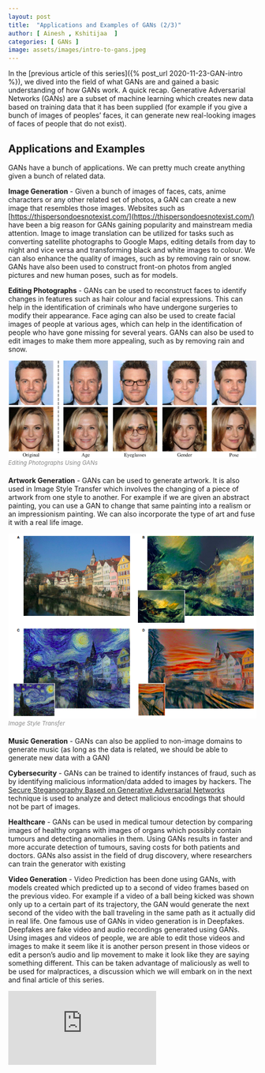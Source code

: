 ```yaml
---
layout: post
title:  "Applications and Examples of GANs (2/3)"
author: [ Ainesh , Kshitijaa  ]
categories: [ GANs ]
image: assets/images/intro-to-gans.jpeg
---
```


In the [previous article of this series]({% post_url 2020-11-23-GAN-intro %}), we dived into the field of what GANs are and gained a basic understanding of how GANs work. A quick recap. Generative Adversarial Networks (GANs) are a subset of machine learning which creates new data based on training data that it has been supplied (for example if you give a bunch of images of peoples’ faces, it can generate new real-looking images of faces of people that do not exist).

## Applications and Examples

GANs have a bunch of applications. We can pretty much create anything given a bunch of related data.

**Image Generation** - Given a bunch of images of faces, cats, anime characters or any other related set of photos, a GAN can create a new image that resembles those images. Websites such as [https://thispersondoesnotexist.com/](https://thispersondoesnotexist.com/) have been a big reason for GANs gaining popularity and mainstream media attention. Image to image translation can be utilized for tasks such as converting satellite photographs to Google Maps, editing details from day to night and vice versa and transforming black and white images to colour. We can also enhance the quality of images, such as by removing rain or snow. GANs have also been used to construct front-on photos from angled pictures and new human poses, such as for models.

**Editing Photographs** - GANs can be used to reconstruct faces to identify changes in features such as hair colour and facial expressions. This can help in the identification of criminals who have undergone surgeries to modify their appearance. Face aging can also be used to create facial images of people at various ages, which can help in the identification of people who have gone missing for several years. GANs can also be used to edit images to make them more appealing, such as by removing rain and snow.

![](../assets/images/applications-of-gans-2.png)
<span style="color: #888"><sup><i>Editing Photographs Using GANs</i></sup></span>

**Artwork Generation** - GANs can be used to generate artwork. It is also used in Image Style Transfer which involves the changing of a piece of artwork from one style to another. For example if we are given an abstract painting, you can use a GAN to change that same painting into a realism or an impressionism painting. We can also incorporate the type of art and fuse it with a real life image.

![](../assets/images/applications-of-gans-1.png)
<span style="color: #888"><sup><i>Image Style Transfer</i></sup></span>

**Music Generation** - GANs can also be applied to non-image domains to generate music (as long as the data is related, we should be able to generate new data with a GAN)

**Cybersecurity** - GANs can be trained to identify instances of fraud, such as by identifying malicious information/data added to images by hackers. The [Secure Steganography Based on Generative Adversarial Networks](https://www.researchgate.net/publication/318258864_SSGAN_Secure_Steganography_Based_on_Generative_Adversarial_Networks) technique is used to analyze and detect malicious encodings that should not be part of images.

**Healthcare** - GANs can be used in medical tumour detection by comparing images of healthy organs with images of organs which possibly contain tumours and detecting anomalies in them. Using GANs results in faster and more accurate detection of tumours, saving costs for both patients and doctors. GANs also assist in the field of drug discovery, where researchers can train the generator with existing 

**Video Generation** - Video Prediction has been done using GANs, with models created which predicted up to a second of video frames based on the previous video. For example if a video of a ball being kicked was shown only up to a certain part of its trajectory, the GAN would generate the next second of the video with the ball traveling in the same path as it actually did in real life. One famous use of GANs in video generation is in Deepfakes. Deepfakes are fake video and audio recordings generated using GANs. Using images and videos of people, we are able to edit those videos and images to make it seem like it is another person present in those videos or edit a person’s audio and lip movement to make it look like they are saying something different. This can be taken advantage of maliciously as well to be used for malpractices, a discussion which we will embark on in the next and final article of this series.

<div class="embed-responsive embed-responsive-16by9">
<iframe class="embed-responsive-item" src="https://www.youtube.com/embed/cQ54GDm1eL0" frameborder="0" allow="accelerometer; autoplay; clipboard-write; encrypted-media; gyroscope; picture-in-picture" allowfullscreen></iframe>
</div>